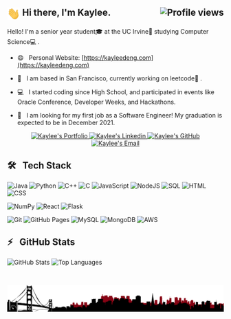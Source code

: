
<h2>
	<img align="center" src="img/wave.gif" width="30px"> Hi there, I'm Kaylee. <img align="right" src="https://gpvc.arturio.dev/bikaylee" alt="Profile views">
</h2>
  
Hello! I'm a senior year student🎓  at the UC Irvine🏫   studying Computer Science💻 . 

- 😄 &nbsp; Personal Website: [https://kayleedeng.com](https://kayleedeng.com)
- 🌉 &nbsp; I am based in San Francisco, currently working on leetcode🌱 .
- 💻 &nbsp; I started coding since High School, and participated in events like Oracle Conference, Developer Weeks, and Hackathons. 


- 🔭 &nbsp; I am looking for my first job as a Software Engineer! My graduation is expected to be in December 2021.

<p align="center" >
<a href="https://kayleedeng.com/">
  <img alt="Kaylee's Portfolio" width="30px" src="https://cdn.jsdelivr.net/npm/simple-icons@v3/icons/googlechrome.svg" />
</a>
<a href="https://www.linkedin.com/in/bixia-d-880753122/">
  <img alt="Kaylee's Linkedin" width="30px" src="https://cdn.jsdelivr.net/npm/simple-icons@v3/icons/linkedin.svg" />
</a>
<a href="https://github.com/bikaylee">
  <img alt="Kaylee's GitHub" width="30px" src="https://cdn.jsdelivr.net/npm/simple-icons@v3/icons/github.svg" />
</a>
<a href="mailto:bixiadd@gmail.com">
  <img  alt="Kaylee's Email" width="30px" src="https://cdn.jsdelivr.net/npm/simple-icons@v3/icons/gmail.svg" />
</a>
</p>

## 🛠 &nbsp; Tech Stack

![Java](https://img.shields.io/badge/Java-%23007396.svg?logo=java&logoColor=white)
![Python](https://img.shields.io/badge/Python%20-%2314354C.svg?logo=python&logoColor=white)
![C++](https://img.shields.io/badge/C++%20-%2300599C.svg?logo=c%2B%2B&logoColor=white)
![C](https://img.shields.io/badge/C%20-%232370ED.svg?logo=c&logoColor=white)
![JavaScript](https://img.shields.io/badge/JavaScript%20-%23F7DF1E.svg?logo=javascript&logoColor=black)
![NodeJS](https://img.shields.io/badge/Node.js%20-%2343853D.svg?logo=node.js&logoColor=white)
![SQL](https://img.shields.io/badge/SQL%20-%23025E8C.svg?logo=amazon-dynamodb&logoColor=white)
![HTML](https://img.shields.io/badge/HTML%20-%23E34F26.svg?logo=html5&logoColor=white)
![CSS](https://img.shields.io/badge/CSS%20-%231572B6.svg?logo=css3&logoColor=white)


![NumPy](https://img.shields.io/badge/Numpy%20-%23013243.svg?logo=numpy)
![React](https://img.shields.io/badge/React%20-%2320232a.svg?logo=react)
![Flask](https://img.shields.io/badge/Flask-flask.svg?logo=flask&color=black)


![Git](https://img.shields.io/badge/Git-git.svg?logo=Git&color=white)
![GitHub Pages](https://img.shields.io/badge/GitHub%20Pages-%23327FC7.svg?logo=github&logoColor=white)
![MySQL](https://img.shields.io/badge/MySQL-%2300f.svg?logo=mysql&logoColor=white)
![MongoDB](https://img.shields.io/badge/MongoDB-%234ea94b.svg?logo=mongodb&logoColor=white)
![AWS](https://img.shields.io/badge/Amazon%20AWS-amazonaws.svg?logo=Amazon+AWS&color=red)


## ⚡️ &nbsp; GitHub Stats

![GitHub Stats](https://github-readme-stats.vercel.app/api?username=bikaylee&show_icons=true&include_all_commits=true&hide_border=true&theme=graywhite)
![Top Languages](https://github-readme-stats.vercel.app/api/top-langs/?username=bikaylee&layout=compact&hide_border=true&theme=graywhite)
	
	
<br/>

![footer](/img/sf.png)
	
	
	
<!--
## 📫 &nbsp; Get in Touch
### Hi there 👋

Here is Kaylee. 🔭 I’m currently doing leetcode.

### 🖥 Personal Website:
[kayleedeng.com](https://kayleedeng.com)


### 📫 How to reach me:
[bixiadd@gmail.com](mailto:bixiadd@gmail.com)


**bikaylee/bikaylee** is a ✨ _special_ ✨ repository because its `README.md` (this file) appears on your GitHub profile.

Here are some ideas to get you started:

- 🔭 I’m currently working on ...
- 🌱 I’m currently learning ...
- 👯 I’m looking to collaborate on ...
- 🤔 I’m looking for help with ...
- 💬 Ask me about ...
- 📫 How to reach me: ...
- 😄 Pronouns: ...
- ⚡ Fun fact: ...
-->
